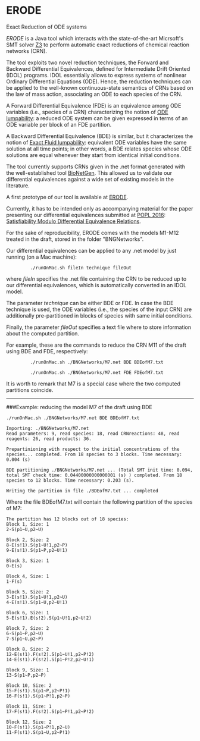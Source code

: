 # ERODE
Exact Reduction of ODE systems

_*ERODE*_ is a Java tool which interacts with the state-of-the-art Micrsoft's SMT solver [Z3](https://github.com/Z3Prover/z3) to perform automatic exact reductions of chemical reaction networks (CRN).

The tool exploits two novel reduction techniques, the Forward and Backward Differential Equivalences, defined for Intermediate Drift Oriented (IDOL) programs. IDOL essentially allows to express systems of nonlinear Ordinary Differential Equations (ODE). Hence, the reduction techniques can be applied to the well-known continuous-state semantics of CRNs based on the law of mass action, associating an ODE to each species of the CRN. 

A Forward Differential Equivalence (FDE) is an equivalence among ODE variables (i.e., species of a CRN) characterizing the notion of [ODE lumpability](http://epubs.siam.org/doi/abs/10.1137/S0036139995293294?journalCode=smjmap): a reduced ODE system can be given expressed in terms of an ODE variable per block of an FDE partition. 

A Backward Differential Equivalence (BDE) is similar, but it characterizes the notion of [Exact Fluid lumpability](http://link.springer.com/chapter/10.1007%2F978-3-642-32940-1_27): equivalent ODE variables have the same solution at all time points; in other words, a BDE relates species whose ODE solutions are equal whenever they start from identical initial conditions. 

The tool currently supports CRNs given in the .net format generated with the well-established tool [BioNetGen](http://www.bionetgen.org/index.php/Main_Page). This allowed us to validate our differential equivalences against a wide set of existing models in the literature.

A first prototype of our tool is available at [ERODE](https://copy.com/tmextXxmbJ32ZIGW). 

Currently, it has to be intended only as accompanying material for the paper presenting our differential equivalences submitted at [POPL 2016](http://conf.researchr.org/home/POPL-2016): [Satisfiability Modulo Differential Equivalence Relations](https://www.dropbox.com/s/005svfue6eozle8/z3-popl16.pdf?dl=0).

For the sake of reproducibility, ERODE comes with the models M1-M12 treated in the draft, stored in the folder "BNGNetworks".

Our differential equivalences can be applied to any .net model by just running (on a Mac machine):

```
         ./runOnMac.sh fileIn technique fileOut
```

where *fileIn* specifies the .net file containing the CRN to be reduced up to our differential equivalences, which is automatically converted in an IDOL model. 

The parameter *technique* can be either BDE or FDE. In case the BDE technique is used, the ODE variables (i.e., the species of the input CRN) are additionally pre-partitioned in blocks of species with same initial conditions. 

Finally, the parameter *fileOut* specifies a text file where to store information about the computed partition.

For example, these are the commands to reduce the CRN M11 of the draft using BDE and FDE, respectively:

```
         ./runOnMac.sh ./BNGNetworks/M7.net BDE BDEofM7.txt

         ./runOnMac.sh ./BNGNetworks/M7.net FDE FDEofM7.txt
```

It is worth to remark that M7 is a special case where the two computed partitions coincide.

----
###Example: reducing the model M7 of the draft using BDE


```
./runOnMac.sh ./BNGNetworks/M7.net BDE BDEofM7.txt

Importing: ./BNGNetworks/M7.net
Read parameters: 9, read species: 18, read CRNreactions: 48, read reagents: 26, read products: 36. 

Prepartinioning with respect to the initial concentrations of the species... completed. From 18 species to 3 blocks. Time necessary: 0.004 (s)

BDE partitioning ./BNGNetworks/M7.net ... (Total SMT init time: 0.094, total SMT check time: 0.04400000000000001 (s) ) completed. From 18 species to 12 blocks. Time necessary: 0.203 (s).

Writing the partition in file ./BDEofM7.txt ... completed
```

Where the file BDEofM7.txt will contain the following partition of the species of M7:
```
The partition has 12 blocks out of 18 species:
Block 1, Size: 1
2-S(p1~U,p2~U) 

Block 2, Size: 2
8-E(s!1).S(p1~U!1,p2~P) 
9-E(s!1).S(p1~P,p2~U!1) 

Block 3, Size: 1
0-E(s) 

Block 4, Size: 1
1-F(s) 

Block 5, Size: 2
3-E(s!1).S(p1~U!1,p2~U) 
4-E(s!1).S(p1~U,p2~U!1) 

Block 6, Size: 1
5-E(s!1).E(s!2).S(p1~U!1,p2~U!2) 

Block 7, Size: 2
6-S(p1~P,p2~U) 
7-S(p1~U,p2~P) 

Block 8, Size: 2
12-E(s!1).F(s!2).S(p1~U!1,p2~P!2) 
14-E(s!1).F(s!2).S(p1~P!2,p2~U!1) 

Block 9, Size: 1
13-S(p1~P,p2~P) 

Block 10, Size: 2
15-F(s!1).S(p1~P,p2~P!1) 
16-F(s!1).S(p1~P!1,p2~P) 

Block 11, Size: 1
17-F(s!1).F(s!2).S(p1~P!1,p2~P!2) 

Block 12, Size: 2
10-F(s!1).S(p1~P!1,p2~U) 
11-F(s!1).S(p1~U,p2~P!1) 
```
